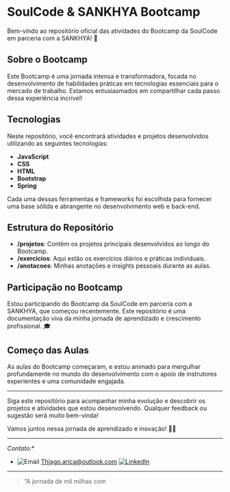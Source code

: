 # SoulCode & SANKHYA Bootcamp 

Bem-vindo ao repositório oficial das atividades do Bootcamp da SoulCode em parceria com a SANKHYA! 🚀

## Sobre o Bootcamp

Este Bootcamp é uma jornada intensa e transformadora, focada no desenvolvimento de habilidades práticas em tecnologias essenciais para o mercado de trabalho. Estamos entusiasmados em compartilhar cada passo dessa experiência incrível!

## Tecnologias

Neste repositório, você encontrará atividades e projetos desenvolvidos utilizando as seguintes tecnologias:

- **JavaScript**
- **CSS**
- **HTML**
- **Bootstrap**
- **Spring**

Cada uma dessas ferramentas e frameworks foi escolhida para fornecer uma base sólida e abrangente no desenvolvimento web e back-end.

## Estrutura do Repositório

- **/projetos**: Contém os projetos principais desenvolvidos ao longo do Bootcamp.
- **/exercicios**: Aqui estão os exercícios diários e práticas individuais.
- **/anotacoes**: Minhas anotações e insights pessoais durante as aulas.

## Participação no Bootcamp

Estou participando do Bootcamp da SoulCode em parceria com a SANKHYA, que começou recentemente. Este repositório é uma documentação viva da minha jornada de aprendizado e crescimento profissional. 🎓

## Começo das Aulas

As aulas do Bootcamp começaram, e estou animado para mergulhar profundamente no mundo do desenvolvimento com o apoio de instrutores experientes e uma comunidade engajada.

---

Siga este repositório para acompanhar minha evolução e descobrir os projetos e atividades que estou desenvolvendo. Qualquer feedback ou sugestão será muito bem-vinda!

Vamos juntos nessa jornada de aprendizado e inovação! 🚀✨

---

*Contato:**
- ![Email](https://via.placeholder.com/20/0078D4/FFFFFF?text=E)  [Thiago.arica@outlook.com](mailto:Thiago.arica@outlook.com)
[![LinkedIn](https://img.shields.io/badge/LinkedIn-black?style=flat-square&logo=linkedin)](https://www.linkedin.com/in/thiago-michel-ari%C3%A7a-pcd-7a8027163/)


---

> “A jornada de mil milhas com
